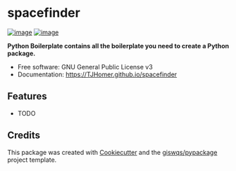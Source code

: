 # spacefinder


[![image](https://img.shields.io/pypi/v/spacefinder.svg)](https://pypi.python.org/pypi/spacefinder)
[![image](https://img.shields.io/conda/vn/conda-forge/spacefinder.svg)](https://anaconda.org/conda-forge/spacefinder)


**Python Boilerplate contains all the boilerplate you need to create a Python package.**


-   Free software: GNU General Public License v3
-   Documentation: https://TJHomer.github.io/spacefinder
    

## Features

-   TODO

## Credits

This package was created with [Cookiecutter](https://github.com/cookiecutter/cookiecutter) and the [giswqs/pypackage](https://github.com/giswqs/pypackage) project template.
